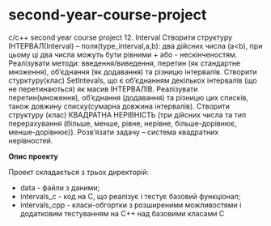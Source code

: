 # second-year-course-project
c/c++ second year course project
12. Interval
Створити структуру ІНТЕРВАЛ(Interval) – поля(type_interval,a,b): два дійсних числа (a<b), при цьому ці два числа можуть бути рівними + або - нескінченостям. 
Реалізувати методи: введення/виведення, перетин (як стандартне множення), об’єднання (як додавання) та різницю інтервалів. 
Створити стурктуру(клас) SetIntevals, що є об’єднанням декількох інтервалів (що не перетинаються) як масив ІНТЕРВАЛІВ. Реалізувати перетин(множення), об’єднання (додавання) та різницю цих списків, також довжину списку(сумарна довжина інтервалів). 
Створити структуру (клас) КВАДРАТНА НЕРІВНІСТЬ (три дійсних числа та тип перерахування (більше, менше, рівне, нерівне, більше-дорівнює, менше-дорівнює)).
Розв’язати задачу – система квадратних нерівностей.
    
**Опис проекту**

Проект складається з трьох директорій: 
* data - файли з даними;
* intervals_c - код на C, що реалізує і тестує базовий функціонал;
* intervals_cpp - класи-обгортки з розширеними можливостями і додатковим тестуванням на C++ над базовими класами C
